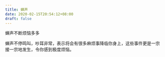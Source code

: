 ```yaml
---
title: 蝉声
date: 2020-02-15T20:54:12+08:00
draft: false
---
```


蝉声不断烦恼多多


蝉声不停鸣叫，吵耳非常，表示将会有很多麻烦事降临你身上，这些事件更是一宗接一宗地发生，令你感到极度烦恼。<br>
